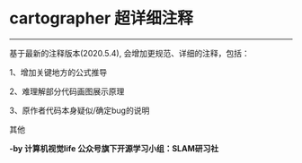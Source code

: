 # cartographer 超详细注释
***
基于最新的注释版本(2020.5.4), 会增加更规范、详细的注释，包括：  

1、增加关键地方的公式推导

2、难理解部分代码画图展示原理

3、原作者代码本身疑似/确定bug的说明

其他  

**-by 计算机视觉life 公众号旗下开源学习小组：SLAM研习社**